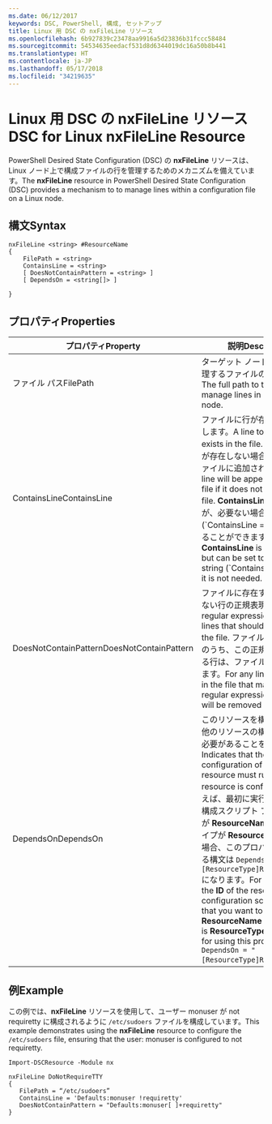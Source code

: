 ```yaml
---
ms.date: 06/12/2017
keywords: DSC, PowerShell, 構成, セットアップ
title: Linux 用 DSC の nxFileLine リソース
ms.openlocfilehash: 6b927839c23478aa9916a5d23836b31fccc58484
ms.sourcegitcommit: 54534635eedacf531d8d6344019dc16a50b8b441
ms.translationtype: HT
ms.contentlocale: ja-JP
ms.lasthandoff: 05/17/2018
ms.locfileid: "34219635"
---
```

# <a name="dsc-for-linux-nxfileline-resource"></a><span data-ttu-id="06551-103">Linux 用 DSC の nxFileLine リソース</span><span class="sxs-lookup"><span data-stu-id="06551-103">DSC for Linux nxFileLine Resource</span></span>

<span data-ttu-id="06551-104">PowerShell Desired State Configuration (DSC) の **nxFileLine** リソースは、Linux ノード上で構成ファイルの行を管理するためのメカニズムを備えています。</span><span class="sxs-lookup"><span data-stu-id="06551-104">The **nxFileLine** resource in PowerShell Desired State Configuration (DSC) provides a mechanism to to manage lines within a configuration file on a Linux node.</span></span>

## <a name="syntax"></a><span data-ttu-id="06551-105">構文</span><span class="sxs-lookup"><span data-stu-id="06551-105">Syntax</span></span>

```
nxFileLine <string> #ResourceName
{
    FilePath = <string>
    ContainsLine = <string>
    [ DoesNotContainPattern = <string> ]
    [ DependsOn = <string[]> ]

}
```

## <a name="properties"></a><span data-ttu-id="06551-106">プロパティ</span><span class="sxs-lookup"><span data-stu-id="06551-106">Properties</span></span>

|  <span data-ttu-id="06551-107">プロパティ</span><span class="sxs-lookup"><span data-stu-id="06551-107">Property</span></span> |  <span data-ttu-id="06551-108">説明</span><span class="sxs-lookup"><span data-stu-id="06551-108">Description</span></span> |
|---|---|
| <span data-ttu-id="06551-109">ファイル パス</span><span class="sxs-lookup"><span data-stu-id="06551-109">FilePath</span></span>| <span data-ttu-id="06551-110">ターゲット ノード上の行を管理するファイルの完全パス。</span><span class="sxs-lookup"><span data-stu-id="06551-110">The full path to the file to manage lines in on the target node.</span></span>|
| <span data-ttu-id="06551-111">ContainsLine</span><span class="sxs-lookup"><span data-stu-id="06551-111">ContainsLine</span></span>| <span data-ttu-id="06551-112">ファイルに行が存在するようにします。</span><span class="sxs-lookup"><span data-stu-id="06551-112">A line to ensure exists in the file.</span></span> <span data-ttu-id="06551-113">ファイルに行が存在しない場合、この行がファイルに追加されます。</span><span class="sxs-lookup"><span data-stu-id="06551-113">This line will be appended to the file if it does not exist in the file.</span></span> <span data-ttu-id="06551-114">**ContainsLine** は必須ですが、必要ない場合は空の文字列 (\`ContainsLine = ‘’\`\`) に設定することができます。</span><span class="sxs-lookup"><span data-stu-id="06551-114">**ContainsLine** is mandatory, but can be set to an empty string (\`ContainsLine = ‘’\`\`) if it is not needed.</span></span>|
| <span data-ttu-id="06551-115">DoesNotContainPattern</span><span class="sxs-lookup"><span data-stu-id="06551-115">DoesNotContainPattern</span></span>| <span data-ttu-id="06551-116">ファイルに存在することができない行の正規表現パターン。</span><span class="sxs-lookup"><span data-stu-id="06551-116">A regular expression pattern for lines that should not exist in the file.</span></span> <span data-ttu-id="06551-117">ファイルに存在する行のうち、この正規表現に一致する行は、ファイルから削除されます。</span><span class="sxs-lookup"><span data-stu-id="06551-117">For any lines that exist in the file that match this regular expression, the line will be removed from the file.</span></span>|
| <span data-ttu-id="06551-118">DependsOn</span><span class="sxs-lookup"><span data-stu-id="06551-118">DependsOn</span></span> | <span data-ttu-id="06551-119">このリソースを構成する前に、他のリソースの構成を実行する必要があることを示します。</span><span class="sxs-lookup"><span data-stu-id="06551-119">Indicates that the configuration of another resource must run before this resource is configured.</span></span> <span data-ttu-id="06551-120">たとえば、最初に実行するリソース構成スクリプト ブロックの **ID** が **ResourceName** で、そのタイプが **ResourceType** である場合、このプロパティを使用する構文は `DependsOn = "[ResourceType]ResourceName"` になります。</span><span class="sxs-lookup"><span data-stu-id="06551-120">For example, if the **ID** of the resource configuration script block that you want to run first is **ResourceName** and its type is **ResourceType**, the syntax for using this property is `DependsOn = "[ResourceType]ResourceName"`.</span></span>|

## <a name="example"></a><span data-ttu-id="06551-121">例</span><span class="sxs-lookup"><span data-stu-id="06551-121">Example</span></span>

<span data-ttu-id="06551-122">この例では、**nxFileLine** リソースを使用して、ユーザー monuser が not requiretty に構成されるように `/etc/sudoers` ファイルを構成しています。</span><span class="sxs-lookup"><span data-stu-id="06551-122">This example demonstrates using the **nxFileLine** resource to configure the `/etc/sudoers` file, ensuring that the user: monuser is configured to not requiretty.</span></span>

```
Import-DSCResource -Module nx

nxFileLine DoNotRequireTTY
{
   FilePath = “/etc/sudoers”
   ContainsLine = 'Defaults:monuser !requiretty'
   DoesNotContainPattern = "Defaults:monuser[ ]+requiretty"
}
```